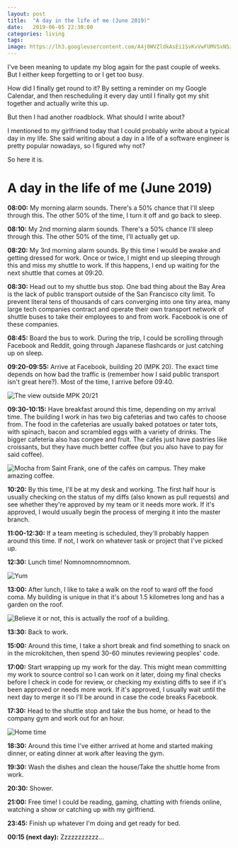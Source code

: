 ```yaml
---
layout: post
title:  "A day in the life of me (June 2019)"
date:   2019-06-05 22:30:00
categories: living
tags:
image: https://lh3.googleusercontent.com/A4j0WVZldkAsEi1SvKvVwFUMVSxN5z6ibvAXeWQb4yVdjFpmeCy0EpZpj1HOFc-xSP7BhgejzpJM7jXdT9VlWV_2cykf-bRvmqkq2TD-hlee2prq0tM_rUf55Mkgy06JqzyLGh4LIxA=w1291-h968-no 
---
```


I've been meaning to update my blog again for the past couple of weeks. But I either keep forgetting to or
I get too busy.

How did I finally get round to it? By setting a reminder on my Google Calendar, and then rescheduling it
every day until I finally got my shit together and actually write this up.

But then I had another roadblock. What should I write about?

I mentioned to my girlfriend today that I could probably write about a typical day in my life. She said
writing about a day in a life of a software engineer is pretty popular nowadays, so I figured why not?

So here it is.

# A day in the life of me (June 2019)

**08:00:** My morning alarm sounds. There's a 50% chance that I'll sleep through this. The other 50% of the time, I
turn it off and go back to sleep.

**08:10:** My 2nd morning alarm sounds. There's a 50% chance I'll sleep through this. The other 50% of the time, I'll
actually get up.

**08:20:** My 3rd morning alarm sounds. By this time I would be awake and getting dressed for work. Once or twice, I
might end up sleeping through this and miss my shuttle to work. If this happens, I end up waiting for the next
shuttle that comes at 09:20.

**08:30:** Head out to my shuttle bus stop. One bad thing about the Bay Area is the lack of public transport outside
of the San Francisco city limit. To prevent literal tens of thousands of cars converging into one tiny area, many
large tech companies contract and operate their own transport network of shuttle buses to take their employees to and from
work. Facebook is one of these companies.

**08:45:** Board the bus to work. During the trip, I could be scrolling through Facebook and Reddit, going through
Japanese flashcards or just catching up on sleep.

**09:20-09:55:** Arrive at Facebook, building 20 (MPK 20). The exact time depends on how bad the traffic is (remember how I said
public transport isn't great here?). Most of the time, I arrive before 09:40.

![The view outside MPK 20/21][mpk21]

**09:30-10:15:** Have breakfast around this time, depending on my arrival time. 
The building I work in has two big cafeterias and two cafés to choose from. The food in the cafeterias are usually 
baked potatoes or tater tots, with spinach, bacon and scrambled eggs with a variety of drinks.
The bigger cafeteria also has congee and fruit. The cafés just have pastries like croissants, but they have much
better coffee (but you also have to pay for said coffee).

![Mocha from Saint Frank, one of the cafés on campus. They make amazing coffee.][mocha]

**10:20:** By this time, I'll be at my desk and working. The first half hour is usually checking on the status of my diffs 
(also known as pull requests) and see whether they're approved by my team or it needs more work. If it's
approved, I would usually begin the process of merging it into the master branch.

**11:00-12:30:** If a team meeting is scheduled, they'll probably happen around this time. If not, I work on whatever
task or project that I've picked up.

**12:30:** Lunch time! Nomnomnomnomnom.

![Yum][lunch]

**13:00:** After lunch, I like to take a walk on the roof to ward off the food coma. My building is unique in that it's about 
1.5 kilometres long and has a garden on the roof.

![Believe it or not, this is actually the roof of a building.][rooftop]

**13:30:** Back to work.

**15:00:** Around this time, I take a short break and find something to snack on in the microkitchen, then spend 30-60 minutes
reviewing peoples' code.

**17:00:** Start wrapping up my work for the day. This might mean committing my work to source control so I can work on it
later, doing my final checks before I check in code for review, or checking my existing diffs to see if it's been
approved or needs more work. If it's approved, I usually wait until the next day to merge it so I'll be around in case
the code breaks Facebook.

**17:30:** Head to the shuttle stop and take the bus home, or head to the company gym and work out for an hour.

![Home time][hometime]

**18:30:** Around this time I've either arrived at home and started making dinner, or eating dinner at work 
after leaving the gym. 

**19:30:** Wash the dishes and clean the house/Take the shuttle home from work.

**20:30:** Shower.

**21:00:** Free time! I could be reading, gaming, chatting with friends online, watching a show or catching up
with my girlfriend. 

**23:45:** Finish up whatever I'm doing and get ready for bed. 

**00:15 (next day):** Zzzzzzzzzzz...


[mpk21]: https://lh3.googleusercontent.com/MH12AsILo4sM8YFZZEKp_db9H7_reWlYAeChbGVuBRSzCyD52amlvuWQ6LmRLbjJHB8iZKqPT7eh7OiOD6erLUEEXqWOJv52mh3CtjUg1XKgfdTDV5i7z6iA2IYlKGQtYAZvYLoVQnI=w1853-h968-no
[mocha]: https://lh3.googleusercontent.com/lMi8N3DlCDNihTObVN_iaSH9KbJya4Rl1YXMr0sSNm5wKhsOnwtWI9JPozJuV8uk2bhC9JkjRzHWbd7T52UnjPNA5pbgcesyQ1zSMDfM8pZX2KD1dr9GO5ot5p5Op9ni9CohUYl_moc=w627-h774-no
[lunch]: https://lh3.googleusercontent.com/5Se8b_syPHNZrv8ezUt00pk-JkhMCKLYC13rB_BwC2QbLAUcMQ6AUi118fruDgMZSDKiH8Kwt3uasb9RZDZDspfDgCa93tEQ9YgCVTNjWh166AcSadeJytZKorMhB9_nG5hGGj2gxfc=w1108-h774-no
[hometime]: https://lh3.googleusercontent.com/Gwvw6SSVq3b0ZF1yc_fIYrE6dW3apfNFaGBzISi3o87geswh_zTDgiW403ql0wrcQKSSTEK3BSHnYbKAMmWOgDDSvsXJ2MCXZM0LVnG4GN2FWDWQmZ9MbKDf5R1_x6sJ7Dc9sjnmaM8=w1440-h733-no
[rooftop]: https://lh3.googleusercontent.com/SjPCSd-c_gVIsClIQuYP7LDxIhBpMdPsSO090hGSm95YjXQPdUVj1PRGxRZDbxDKqBG0dhKT_q3jgnRfG0hlHg-QDM00uaWQu7JhUZw6_yzF6pgzYxmv7Bi7NN5PS18MXq8Nq7bpDdU=w1676-h968-no


